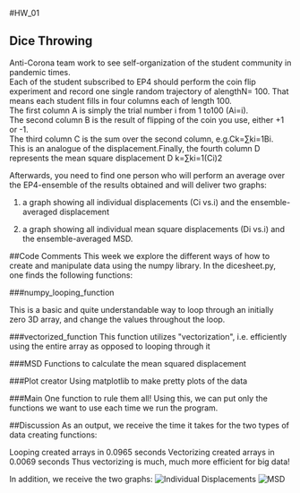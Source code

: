 #HW_01

## Dice Throwing

Anti-Corona team work to see self-organization of the student community in pandemic times.  
Each of the student subscribed to EP4 should perform the  coin  flip  experiment  and  record  one  single  random  trajectory  of  alengthN= 100.
That means each student fills in four columns each of length  100.  
The  first  column A is  simply  the  trial  number i from  1  to100 (Ai=i).  
The second column B is the result of flipping of the coin you use, either +1 or -1.  
The third column C is the sum over the second column,  e.g.Ck=∑ki=1Bi.   
This  is  an  analogue  of  the  displacement.Finally,  the  fourth  column D represents  the  mean  square  displacement D k=∑ki=1(Ci)2



Afterwards,  you  need  to  find  one  person  who  will perform  an  average  over  the  EP4-ensemble  of  the  results  obtained  and will deliver two graphs:

1. a graph showing all individual displacements (Ci vs.i) and the ensemble-averaged displacement


2.  a graph showing all individual mean square displacements (Di vs.i) and the ensemble-averaged MSD.




##Code Comments
This week we explore the different ways of how to create and manipulate data using the numpy library.
In the dicesheet.py, one finds the following functions:

###numpy_looping_function

This is a basic and quite understandable way to loop through an initially zero 3D array, and change the values
throughout the loop.

###vectorized_function
This function utilizes "vectorization", i.e. efficiently using the entire array as opposed to looping through it

###MSD
Functions to calculate the mean squared displacement

###Plot creator
Using matplotlib to make pretty plots of the data

###Main
One function to rule them all!
Using this, we can put only the functions we want to use each time we run the program.

##Discussion
As an output, we receive the time it takes for the two types of data creating functions:

Looping created arrays in 0.0965 seconds
Vectorizing created arrays in 0.0069 seconds
Thus vectorizing is much, much more efficient for big data!

In addition, we receive the two graphs:
![Individual Displacements](/results/IndividualDisplacements.png)
![MSD](/results/Running_Average_Displacements.png)
